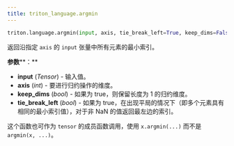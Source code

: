 ```yaml
---
title: triton_language.argmin
---
```


```python
triton.language.argmin(input, axis, tie_break_left=True, keep_dims=False)
```


返回沿指定 `axis` 的 `input` 张量中所有元素的最小索引。 


**参数****：**

* **input** (*Tensor*) - 输入值。
* **axis** (*int*) - 要进行归约操作的维度。
* **keep_dims** (*bool*) - 如果为 true，则保留长度为 1 的归约维度。
* **tie_break_left** (*bool*) - 如果为 true，在出现平局的情况下（即多个元素具有相同的最小索引值），对于非 NaN 的值返回最左边的索引。

这个函数也可作为 `tensor` 的成员函数调用，使用 `x.argmin(...)` 而不是 `argmin(x, ...)`。



